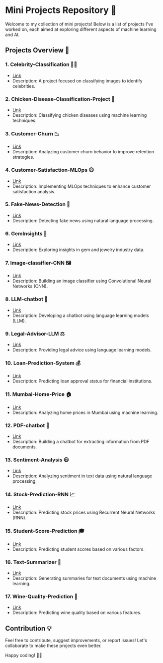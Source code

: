 # Mini Projects Repository 🚀

Welcome to my collection of mini projects! Below is a list of projects I've worked on, each aimed at exploring different aspects of machine learning and AI.

## Projects Overview 📝

### 1. Celebrity-Classification 👨‍🎤
- [Link](https://github.com/yourusername/Celebrity-Classification)
- Description: A project focused on classifying images to identify celebrities.

### 2. Chicken-Disease-Classification-Project 🐔
- [Link](https://github.com/yourusername/Chicken-Disease-Classification-Project)
- Description: Classifying chicken diseases using machine learning techniques.

### 3. Customer-Churn 📉
- [Link](https://github.com/yourusername/Customer-Churn)
- Description: Analyzing customer churn behavior to improve retention strategies.

### 4. Customer-Satisfaction-MLOps 😊
- [Link](https://github.com/yourusername/Customer-Satisfaction-MLOps)
- Description: Implementing MLOps techniques to enhance customer satisfaction analysis.

### 5. Fake-News-Detection 📰
- [Link](https://github.com/yourusername/Fake-News-Detection)
- Description: Detecting fake news using natural language processing.

### 6. GemInsights 💎
- [Link](https://github.com/yourusername/GemInsights)
- Description: Exploring insights in gem and jewelry industry data.

### 7. Image-classifier-CNN 🖼️
- [Link](https://github.com/yourusername/Image-classifier-CNN)
- Description: Building an image classifier using Convolutional Neural Networks (CNN).

### 8. LLM-chatbot 🤖
- [Link](https://github.com/yourusername/LLM-chatbot)
- Description: Developing a chatbot using language learning models (LLM).

### 9. Legal-Advisor-LLM ⚖️
- [Link](https://github.com/yourusername/Legal-Advisor-LLM)
- Description: Providing legal advice using language learning models.

### 10. Loan-Prediction-System 💰
- [Link](https://github.com/yourusername/Loan-Prediction-System)
- Description: Predicting loan approval status for financial institutions.

### 11. Mumbai-Home-Price 🏠
- [Link](https://github.com/yourusername/Mumbai-Home-Price)
- Description: Analyzing home prices in Mumbai using machine learning.

### 12. PDF-chatbot 📄
- [Link](https://github.com/yourusername/PDF-chatbot)
- Description: Building a chatbot for extracting information from PDF documents.

### 13. Sentiment-Analysis 😃
- [Link](https://github.com/yourusername/Sentiment-Analysis)
- Description: Analyzing sentiment in text data using natural language processing.

### 14. Stock-Prediction-RNN 📈
- [Link](https://github.com/yourusername/Stock-Prediction-RNN)
- Description: Predicting stock prices using Recurrent Neural Networks (RNN).

### 15. Student-Score-Prediction 🎓
- [Link](https://github.com/yourusername/Student-Score-Prediction)
- Description: Predicting student scores based on various factors.

### 16. Text-Summarizer 📑
- [Link](https://github.com/yourusername/Text-Summarizer)
- Description: Generating summaries for text documents using machine learning.

### 17. Wine-Quality-Prediction 🍷
- [Link](https://github.com/yourusername/Wine-Quality-Prediction)
- Description: Predicting wine quality based on various features.

## Contribution 💡

Feel free to contribute, suggest improvements, or report issues! Let's collaborate to make these projects even better. 

Happy coding! 🚀🔥
